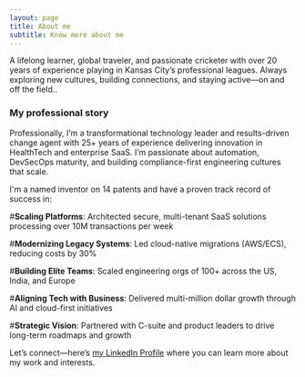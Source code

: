 ```yaml
---
layout: page
title: About me
subtitle: Know more about me
---
```


A lifelong learner, global traveler, and passionate cricketer with over 20 years of experience playing in Kansas City’s professional leagues. Always exploring new cultures, building connections, and staying active—on and off the field.. 



### My professional story

Professionally, I’m a transformational technology leader and results-driven change agent with 25+ years of experience delivering innovation in HealthTech and enterprise SaaS. I’m passionate about automation, DevSecOps maturity, and building compliance-first engineering cultures that scale.

I'm a named inventor on 14 patents and have a proven track record of success in:

#**Scaling Platforms**: Architected secure, multi-tenant SaaS solutions processing over 10M transactions per week

#**Modernizing Legacy Systems**: Led cloud-native migrations (AWS/ECS), reducing costs by 30%

#**Building Elite Teams**: Scaled engineering orgs of 100+ across the US, India, and Europe

#**Aligning Tech with Business**: Delivered multi-million dollar growth through AI and cloud-first initiatives

#**Strategic Vision**: Partnered with C-suite and product leaders to drive long-term roadmaps and growth

Let’s connect—here’s [my LinkedIn Profile](https://www.linkedin.com/in/rajmehra/) where you can learn more about my work and interests.